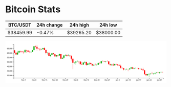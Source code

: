 # Bitcoin Stats

BTC/USDT|24h change|24h high|24h low|
|---|---|---|---|
|$38459.99|-0.47%|$39265.20|$38000.00|

<img src="./chart.svg">
